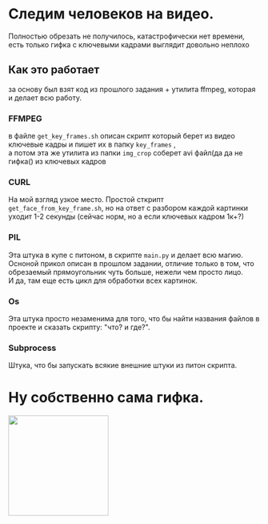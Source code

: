
# Следим человеков на видео.
Полностью обрезать не получилось, катастрофически нет времени, есть только гифка с ключевыми кадрами
выглядит довольно неплохо
## Как это работает
за основу был взят код из прошлого задания + утилита ffmpeg, которая и делает всю работу.
### FFMPEG
  в файле `get_key_frames.sh` описан скрипт который берет из видео ключевые кадры и пишет их в папку `key_frames` , \
  а потом эта же утилита из папки `img_crop` соберет avi файл(да да не гифка() из ключевых кадров
### CURL
  На мой взгляд узкое место. Простой сткрипт `get_face_from_key_frame.sh`, но на ответ с разбором каждой картинки уходит 1-2 секунды (сейчас норм, но а если ключевых кадром 1к+?)
### PIL
  Эта штука в купе с питоном, в скрипте `main.py` и делает всю магию. \
  Осноной прикол описан в прошлом задании, отличие только в том, что обрезаемый прямоугольник чуть больше, нежели чем просто лицо. \
  И да, там еще есть цикл для обработки всех картинок.
### Os
  Эта штука просто незаменима для того, что бы найти названия файлов в проекте и сказать скрипту: "что? и где?".
### Subprocess
  Штука, что бы запускать всякие внешние штуки из питон скрипта.
# Ну собственно сама гифка.
<img src="video.gif" width="200" height="200" />
